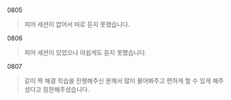 0805
> 피어 세션이 없어서 따로 듣지 못했습니다.

0806
> 피어 세션이 있었으나 아쉽게도 듣지 못했습니다.

0807
> 같이 짝 해결 학습을 진행해주신 분께서 많이 물어봐주고 편하게 할 수 있게 해주셨다고 칭찬해주셨습니다.
